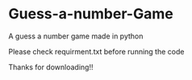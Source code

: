 

# Guess-a-number-Game

A guess a number game made in python

Please check requirment.txt before running the code


Thanks for downloading!!
